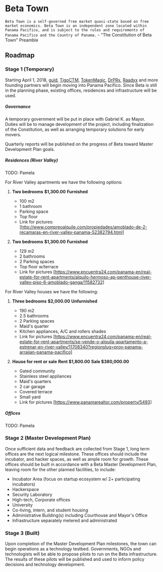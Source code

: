 # Beta Town

`Beta Town is a self-governed free market quasi-state based on free market economics. Beta Town is an independent zone located within Panama Pacifico, and is subject to the rules and requirements of Panama Pacifico and the Country of Panama.` - "The Constitution of Beta Town" Preamble

## Roadmap

### Stage 1 (Temporary)

Starting April 1, 2018, [guld](https://guld.io), [TigoCTM](https://tigoctm.com), [TokenMagic](https://tokenmagic.io), [DrPRx](https://drprx.com), [Raadyx](https://raadyx.com) and more founding partners will begin moving into Panama Pacifico. Since Beta is still in the planning phase, existing offices, residences and infrastructure will be used.

##### Governance

A temporary government will be put in place with Gabriel K. as Mayor. Duties will be to manage development of the project, including finalization of the Constitution, as well as arranging temporary solutions for early movers.

Quarterly reports will be published on the progress of Beta toward Master Development Plan goals.

##### Residences (River Valley)

TODO: Pamela

For River Valley apartments we have the following options:
1. **Two bedrooms**    **$1,300.00**   **Furnished**
    * 100 m2
    * 1 bathroom
    * Parking space
    * Top floor
    * Link for pictures: [http://www.compreoalquile.com/propiedades/amoblado-de-2-recamaras-en-river-valley-panama-52382794.html]
    
2. **Two bedrooms**   **$1,300.00**   **Furnished**
    * 129 m2
    * 2 bathrooms
    * 2 Parking spaces
    * Top floor w/terrace
    * Link for pictures [https://www.encuentra24.com/panama-en/real-estate-for-rent-apartments/alquilo-hermoso-ap-penthouse-river-valley-piso-6-amoblado-ganga/11582732]

For River Valley houses we have the following:
1. **Three bedrooms**   **$2,000.00**   **Unfurnished**
    * 190 m2
    * 2.5 bathrooms
    * 2 Parking spaces
    * Maid's quarter
    * Kitchen appliances, A/C and rollers shades
    * Link for pictures [https://www.encuentra24.com/panama-en/real-estate-for-rent-apartments/se-vende-o-alquila-apartamento-a-estrenar-en-river-valley/11708340?regionslug=prov-panama-arraijan-panama-pacifico]
    
4. **House for rent or sale**   **Rent $1,800.00**   **Sale $380,000.00**
    * Gated community
    * Stainless steel appliances
    * Maid's quarters
    * 2 car garage
    * Covered terrace
    * Small yard
    * Link for pictures [https://www.panamarealtor.com/property/5493]
    
    

##### Offices

TODO: Pamela

### Stage 2 (Master Development Plan)

Once sufficient data and feedback are collected from Stage 1, long term offices are the next logical milestone. These offices should include the incubator, and hacker spaces, as well as ample room for growth. These offices should be built in accordance with a Beta Master Development Plan, leaving room for the other planned facilities, to include:

 + Incubator Area (focus on startup ecosystem w/ 2+ participating incubators)
 + Hackerspace
 + Security Laboratory
 + High-tech, Corporate offices
 + University
 + Co-living, intern, and student housing
 + Administrative Building(s) including Courthouse and Mayor's Office
 + Infrastructure separately metered and administrated

### Stage 3 (Built)

Upon completion of the Master Development Plan milestones, the town can begin operations as a technology testbed. Governments, NGOs and technologists will be able to propose pilots to run on the Beta infrastructure. The results of these pilots will be published and used to inform policy decisions and technology development.
